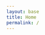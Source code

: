 ```yaml
---
layout: base
title: Home
permalink: /
---
```


<link href="/assets/stylesheets/typed.css" rel="stylesheet" />
<script src="/assets/javascripts/typed.js"></script>
<script>
$(function(){
  $("#typed > h1 > span").typed({
      strings: ["Read, Think, Make", "Happy Coding!"],
      typeSpeed: 20,
      backDelay: 2500,
      backSpeed: 0,
      callback: function(){
      }
  });
})
</script>
<div id="typed" class="text-center">
  <h1><span/></h1>
</div>
